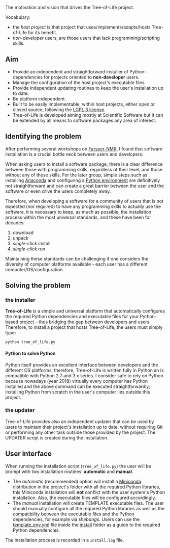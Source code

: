 The motivation and vision that drives the Tree-of-Life project.

Vocabulary:
- the *host project* is that project that uses/implements/adapts/hosts Tree-of-Life for its benefit.
- *non-developer* users, are those users that lack programming/scripting skills.

## Aim

- Provide an independent and straightforward installer of Python-dependencies for projects oriented to **non-developer** users.
- Manage the configuration of the host project's executable files.
- Provide independent updating routines to keep the user's installation up to date.
- Be platform independent.
- Built to be easily implementable, within host projects, either open or closed source, following the [LGPL 3 license](https://github.com/joaomcteixeira/Tree-of-Life/blob/master/LICENSE).
- Tree-of-Life is developed aiming mostly at Scientific Software but it can be extended by all means to software packages any area of interest.

## Identifying the problem

After performing several workshops on [Farseer-NMR](https://github.com/Farseer-NMR/FarSeer-NMR), I found that software installation is a crucial bottle neck between users and developers.

When asking users to install a software package, there is a clear difference between those with programming skills, regardless of their level, and those without any of these skills. For the later group, simple steps such as installing [Anaconda](https://www.anaconda.com/) and configuring a [Python environment](https://conda.io/docs/user-guide/tasks/manage-environments.html) are definitively not straightforward and can create a great barrier between the user and the software or even drive the users completely away.

Therefore, when developing a software for a community of users that is not expected (nor required) to have any programming skills to actually use the software, it is necessary to keep, as much as possible, the installation process within the most universal standards, and these have been for decades:

1. download
1. unpack
1. _single-click_ install
1. _single-click_ run

Maintaining these standards can be challenging if one considers the diversity of computer platforms available - each user has a different computer/OS/configuration.

## Solving the problem

### the installer

**Tree-of-Life** is a simple and universal platform that automatically configures the required Python dependencies and executable files for your Python-based project - thus bridging the gap between developers and users. Therefore, to install a project that hosts Tree-of-Life, the users must simply type:

```
python tree_of_life.py
```

#### Python to solve Python

Python itself provides an excellent interface between developers and the different OS platforms, therefore, Tree-of-Life is written fully in Python an is compatible with Python 2.7 and 3.x series. I consider safe to rely on Python because nowadays (year 2018) virtually every computer has Python installed and the above command can be executed straightforwardly; installing Python from scratch in the user's computer lies outside this project.

### the updater

Tree-of-Life provides also an independent updater that can be used by users to maintain their project's installation up to date, without requiring Git or performing any other task outside those provided by the project. The UPDATER script is created during the installation.

## User interface

When running the installation script (`tree_of_life.py`) the user will be prompt with two installation routines: **automatic** and **manual**. 
 
- The _automatic_ (recommended) option will install a [Miniconda](https://conda.io/miniconda.html) distribution in the project's folder with all the required Python libraries, this Miniconda installation will **not** conflict with the user system's Python installation. Also, the executable files will be configured accordingly.
- The _manual_ installation will create TEMPLATE executable files. The user should manually configure all the required Python libraries as well as the compatibility between the executable files and the Python dependencies, for example via _shebangs_. Users can use the [template_env.yml](https://github.com/joaomcteixeira/Tree-of-Life/blob/master/install/template_env.yml) file inside the [install](https://github.com/joaomcteixeira/Tree-of-Life/tree/master/install) folder as a guide to the required Python dependencies.

The installation process is recorded in a `install.log` file.
